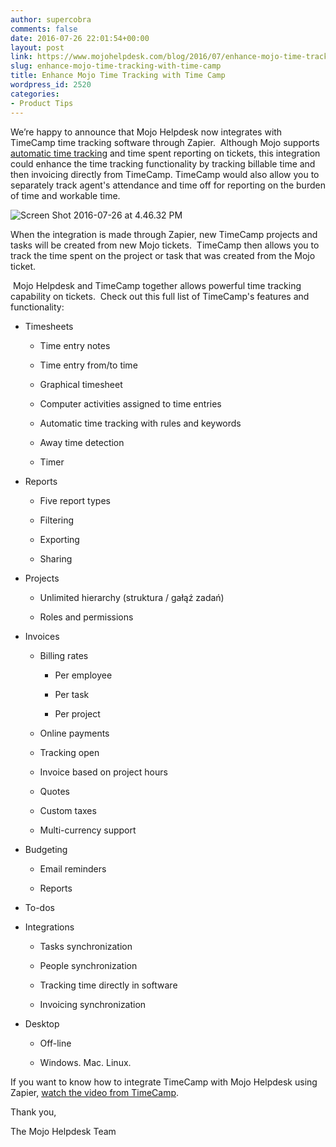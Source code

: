 ```yaml
---
author: supercobra
comments: false
date: 2016-07-26 22:01:54+00:00
layout: post
link: https://www.mojohelpdesk.com/blog/2016/07/enhance-mojo-time-tracking-with-time-camp/
slug: enhance-mojo-time-tracking-with-time-camp
title: Enhance Mojo Time Tracking with Time Camp
wordpress_id: 2520
categories:
- Product Tips
---
```


We’re happy to announce that Mojo Helpdesk now integrates with TimeCamp time tracking software through Zapier.  Although Mojo supports [automatic time tracking](https://www.timecamp.com/) and time spent reporting on tickets, this integration could enhance the time tracking functionality by tracking billable time and then invoicing directly from TimeCamp. TimeCamp would also allow you to separately track agent's attendance and time off for reporting on the burden of time and workable time.




![Screen Shot 2016-07-26 at 4.46.32 PM](http://www.mojohelpdesk.com/blog/wordpress/wp-content/uploads/2016/07/Screen-Shot-2016-07-26-at-4.46.32-PM.png)




When the integration is made through Zapier, new TimeCamp projects and tasks will be created from new Mojo tickets.  TimeCamp then allows you to track the time spent on the project or task that was created from the Mojo ticket.




 Mojo Helpdesk and TimeCamp together allows powerful time tracking capability on tickets.  Check out this full list of TimeCamp's features and functionality:






 	
  * Timesheets

 	
    * Time entry notes

 	
    * Time entry from/to time

 	
    * Graphical timesheet

 	
    * Computer activities assigned to time entries

 	
    * Automatic time tracking with rules and keywords

 	
    * Away time detection

 	
    * Timer




 	
  * Reports

 	
    * Five report types

 	
    * Filtering

 	
    * Exporting

 	
    * Sharing




 	
  * Projects

 	
    * Unlimited hierarchy (struktura / gałąź zadań)

 	
    * Roles and permissions




 	
  * Invoices

 	
    * Billing rates

 	
      * Per employee

 	
      * Per task

 	
      * Per project




 	
    * Online payments

 	
    * Tracking open

 	
    * Invoice based on project hours

 	
    * Quotes

 	
    * Custom taxes

 	
    * Multi-currency support




 	
  * Budgeting

 	
    * Email reminders

 	
    * Reports




 	
  * To-dos

 	
  * Integrations

 	
    * Tasks synchronization

 	
    * People synchronization

 	
    * Tracking time directly in software

 	
    * Invoicing synchronization




 	
  * Desktop

 	
    * Off-line

 	
    * Windows. Mac. Linux.







If you want to know how to integrate TimeCamp with Mojo Helpdesk using Zapier, [watch the video from TimeCamp](https://www.timecamp.com/blog/index.php/2016/05/mojo-helpdesk-time-tracking/).




Thank you,




The Mojo Helpdesk Team
